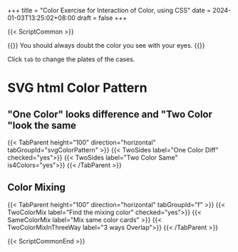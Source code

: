 +++
title = "Color Exercise for Interaction of Color, using CSS"
date = 2024-01-03T13:25:02+08:00
draft = false
+++

{{< ScriptCommon >}}
<!-- {{< PlotlyDraw json="test.json" >}} -->

{{<lead>}}
 You should always doubt the color you see with your eyes. 
{{</lead>}}

Click `tab` to change the plates of the cases.

<!-- # Normal `<div>` Nested Box Color Pattern

{{< TabParent height="100" direction="horizontal" tabGroupId="simpleColorPattern" >}}
    {{< TwoSidesNestedBox label="One Color Diff" checked="yes">}}
    {{< TwoSidesNestedBox label="Two Color Same" is4Colors="yes">}}
{{< /TabParent >}} -->

# SVG html Color Pattern

## "One Color" looks difference and "Two Color "look the same

{{< TabParent height="100" direction="horizontal" tabGroupId="svgColorPattern" >}}
    {{< TwoSides label="One Color Diff" checked="yes">}}
    {{< TwoSides label="Two Color Same" is4Colors="yes">}}
{{< /TabParent >}}

## Color Mixing

{{< TabParent height="100" direction="horizontal" tabGroupId="f" >}}
    {{< TwoColorMix label="Find the mixing color" checked="yes">}}
    {{< SameColorMix label="Mix same color cards" >}}
    {{< TwoColorMixInThreeWay label="3 ways Overlap">}}
{{< /TabParent >}}


{{< ScriptCommonEnd >}}